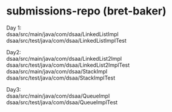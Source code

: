 # submissions-repo (bret-baker)

Day 1:\
dsaa/src/main/java/com/dsaa/LinkedListImpl\
dsaa/src/test/java/com/dsaa/LinkedListImplTest

Day2:\
dsaa/src/main/java/com/dsaa/LinkedList2Impl\
dsaa/src/test/java/com/dsaa/LinkedList2ImplTest\
dsaa/src/main/java/com/dsaa/StackImpl\
dsaa/src/test/java/com/dsaa/StackImplTest

Day3:\
dsaa/src/main/java/com/dsaa/QueueImpl\
dsaa/src/test/java/com/dsaa/QueueImplTest
